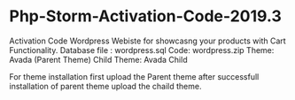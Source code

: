 # Php-Storm-Activation-Code-2019.3
Activation Code
Wordpress Webiste for showcasng your products with Cart Functionality.
Database file : wordpress.sql
Code: wordpress.zip
Theme: Avada (Parent Theme)
Child Theme: Avada Child



For theme installation first upload the Parent theme after successfull installation of parent theme upload the chaild theme.
